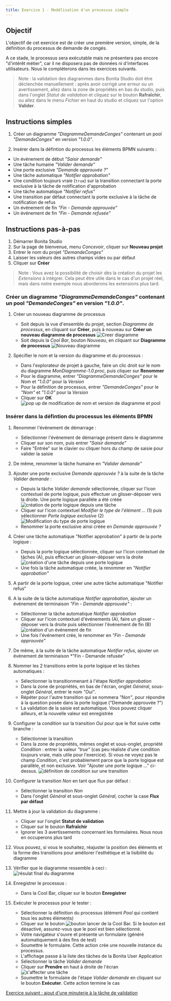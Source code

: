 ```yaml
---
title: Exercice 1 - Modélisation d'un processus simple
---
```


## Objectif

L'objectif de cet exercice est de créer une première version, simple, de la définition du processus de demande de congés.

A ce stade, le processus sera exécutable mais ne présentera pas encore "d'intérêt métier", car il ne disposera pas de données ni d'interfaces utilisateurs.
Nous le compléterons dans les exercices suivants.

> Note : la validation des diagrammes dans Bonita Studio doit être déclenchée manuellement : après avoir corrigé une erreur ou un avertissement, allez dans la zone de propriétés en bas du studio, puis dans l'onglet *Statut de validation* et cliquez sur le bouton **Rafraîchir**, ou allez dans le menu *Fichier* en haut du  studio et cliquez sur l'option **Valider**.

## Instructions simples

1. Créer un diagramme *"DiagrammeDemandeConges"* contenant un pool *"DemandeConges"* en version *"1.0.0"*.

1. Insérer dans la défintion du processus les éléments BPMN suivants :
* Un événement de début *"Saisir demande"*
* Une tâche humaine *"Valider demande"*
* Une porte exclusive *"Demande approuvée ?"*
* Une tâche automatique *"Notifier approbation"*
* Une condition toujours vraie (`true`) sur la transition connectant la porte exclusive à la tâche de notification d'approbation
* Une tâche automatique *"Notifier refus"*
* Une transition par défaut connectant la porte exclusive à la tâche de notification de refus
* Un événement de fin *"Fin - Demande approuvée"*
* Un événement de fin *"Fin - Demande refusée"*

## Instructions pas-à-pas

1. Démarrer Bonita Studio
1. Sur la page de bienvenue, menu *Concevoir*, cliquer sur **Nouveau projet**
1. Entrer le nom du projet *"DemandeConges"*
1. Laisser les valeurs des autres champs vides ou par défaut
1. Cliquer sur **Créer**

> Note : Vous avez la possibilité de choisir dès la création du projet les *Extensions* à intégrer. Cela peut être utile dans le cas d'un projet réel, mais dans notre exemple nous aborderons les extensions plus tard.
   
### Créer un diagramme *"DiagrammeDemandeConges"* contenant un pool *"DemandeConges"* en version *"1.0.0"*.

1. Créer un nouveau diagramme de processus 
   - Soit depuis la vue d'ensemble du projet, section _Diagramme de processus_, en cliquant sur **Créer**, puis à nouveau sur **Créer un nouveau diagramme de processus**
     ![Creer diagramme](images/ex01/ex1_11.png)
   - Soit depuis la *Cool Bar*, bouton *Nouveau*, en cliquant sur **Diagramme de processus**
    ![Nouveau diagramme](images/ex01/ex1_10.png)
     
1. Spécifier le nom et la version du diagramme et du processus :
   - Dans l'explorateur de projet à gauche, faire un clic droit sur le nom du diagramme *MonDiagramme-1.0.proc*, puis cliquer sur **Renommer**
   - Pour le diagramme, entrer *"DiagrammeDemandeConges"* pour le *Nom* et *"1.0.0"* pour la *Version*
   - Pour la définition de processus, entrer *"DemandeConges"* pour le *"Nom"* et *"1.0.0"* pour la *Version* 
   - Cliquer sur **OK**  
   ![pop up de modification de nom et version de diagramme et pool](images/ex01/ex1_01.png)

### Insérer dans la défintion du processus les éléments BPMN 

1. Renommer l'événement de démarrage :
   - Sélectionner l'événement de démarrage présent dans le diagramme
   - Cliquer sur son nom, puis entrer *"Saisir demande"* 
   - Faire "Entrée" sur le clavier ou cliquer hors du champ de saisie pour valider la saisie

1. De même, renommer la tâche humaine en *"Valider demande"*

1. Ajouter une porte exclusive *Demande approuvée ?* à la suite de la tâche *Valider demande* :
   - Depuis la tâche *Valider demande* sélectionnée, cliquer sur l'icon contextuel de porte logique, puis effectuer un glisser-déposer vers la droite. Une porte logique parallèle a été créée  
      ![création de porte logique depuis une tâche](images/ex01/ex1_02.png)
   - Cliquer sur l'icon contextuel *Modifier le type de l'élément ...* (1) puis sélectionner *Porte logique exclusive* (2)  
      ![Modification du type de porte logique](images/ex01/ex1_03.png)
   - Renommer la porte exclusive ainsi créée en *Demande approuvée ?*

1. Créer une tâche automatique "Notifier approbation" à partir de la porte logique :
   - Depuis la porte logique sélectionnée, cliquer sur l'icon contextuel de tâches (A), puis effectuer un glisser-déposer vers la droite  
   ![création d'une tâche depuis une porte logique](images/ex01/ex1_04.png)
   - Une fois la tâche automatique créée, la renommer en *"Notifier approbation"* 

1. A partir de la porte logique, créer une autre tâche automatique "Notifier refus"
 
1. A la suite de la tâche automatique *Notifier approbation*, ajouter un événement de terminaison *"Fin - Demande approuvée"* :
   - Sélectionner la tâche automatique *Notifier approbation*
   - Cliquer sur l'icon contextuel d'événements (A), faire un glisser - déposer vers la droite puis sélectionner l'événement de fin (B)  
   ![création d'un événement de fin](images/ex01/ex1_05.png)
   - Une fois l'événement crée, le renommer en *"Fin - Demande approuvée"*
   
1. De même, à la suite de la tâche automatique *Notifier refus*, ajouter un événement de terminaison *"Fin - Demande refusée"

1. Nommer les 2 transitions entre la porte logique et les tâches automatiques :
   - Sélectionner la transitionmenant à l'étape *Notifier approbation*
   - Dans la zone de propriétés, en bas de l'écran, onglet *Général*, sous-onglet *Général*, entrer le nom *"Oui"*.
   - Répéter pour l'autre transition qui se nommera *"Non"*, pour répondre à la question posée dans la porte logique ("Demande approuvée ?")
   - La validation de la saisie est automatique. Vous pouvez cliquer ailleurs, et la nouvelle valeur est enregistrée
   
1. Configurer la *condition* sur la transition *Oui* pour que le flot suive cette branche :
   - Sélectionner la transition
   - Dans la zone de propriétés, mêmes onglet et sous-onglet, propriété *Condition* : entrer la valeur *"true"* (cas peu réaliste d'une condition toujours vraie, mais utile pour l'exercice). Si vous ne voyez pas le champ *Condition*, c'est probablement parce que la porte logique est parallèle, et non exclusive. Voir "Ajouter une porte logique ..." ci-dessus.
   ![définition de condition sur une transition](images/ex01/ex1_06.png)
   
1. Configurer la transition *Non* en tant que flux par défaut :
   - Sélectionner la transition *Non*
   - Dans l'onglet *Général* et sous-onglet *Général*, cocher la case **Flux par défaut**
   
1. Mettre à jour la validation du diagramme :
   - Cliquer sur l'onglet **Statut de validation**
   - Cliquer sur le bouton **Rafraîchir**
   - Ignorer les 3 avertissements concernant les formulaires. Nous nous en occuperons plus tard
   
1. Vous pouvez, si vous le souhaitez, réajuster la position des éléments et la forme des transitions pour améliorer l'esthétique et la lisibilité du diagramme

1. Vérifier que le diagramme ressemble à ceci :  
   ![résulat final du diagramme](images/ex01/ex1_07.png)
   
1. Enregistrer le processus :
   - Dans la Cool Bar, cliquer sur le bouton **Enregistrer**
   
1. Exécuter le processus pour le tester :
   - Sélectionner la définition du processus (élément *Pool* qui contient tous les autres éléments)
   - Cliquer sur le bouton ![bouton lancer](images/ex01/ex1_08.png) de la Cool Bar. Si le bouton est désactivé, assurez-vous que le pool est bien sélectionné.
   - Votre navigateur s'ouvre et présente un formulaire (généré automatiquement à des fins de test) 
   - Soumettre le formulaire. Cette action crée une nouvelle instance du processus.
   - L'affichage passe à la liste des tâches de la Bonita User Application
   - Sélectionner la tâche *Valider demande*
   - Cliquer sur **Prendre** en haut à droite de l'écran  
   ![s'affecter une tâche](images/ex01/ex1_09.png)
   - Soumettre le formulaire de l'étape *Valider demande* en cliquant sur le bouton **Exécuter**. Cette action termine le cas

[Exercice suivant : ajout d'une minuterie à la tâche de validation](02-timers.md)
